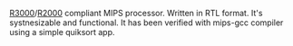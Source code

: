 [R3000](https://code.google.com/p/babak-mips/source/detail?r=3000)/[R2000](https://code.google.com/p/babak-mips/source/detail?r=2000) compliant MIPS processor. Written in RTL format. It's systnesizable and functional. It has been verified with mips-gcc compiler using a simple quiksort app.